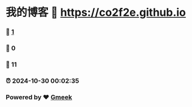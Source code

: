 # 我的博客 :link: https://co2f2e.github.io 
### :page_facing_up: [1](https://co2f2e.github.io/tag.html) 
### :speech_balloon: 0 
### :hibiscus: 11 
### :alarm_clock: 2024-10-30 00:02:35 
### Powered by :heart: [Gmeek](https://github.com/Meekdai/Gmeek)
